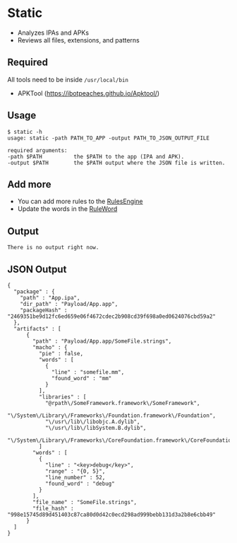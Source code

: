 # Static
- Analyzes  IPAs and APKs
- Reviews all files, extensions, and patterns

Required
----------
All tools need to be inside `/usr/local/bin`

- APKTool (https://ibotpeaches.github.io/Apktool/)


Usage
----------
```
$ static -h
usage: static -path PATH_TO_APP -output PATH_TO_JSON_OUTPUT_FILE

required arguments:
-path $PATH          the $PATH to the app (IPA and APK).
-output $PATH        the $PATH output where the JSON file is written.
```

Add more
----------
- You can add more rules to the [RulesEngine](https://github.com/evilpenguin/Static/tree/main/Static/Static/RuleEngine)
- Update the words in the [RuleWord](https://github.com/evilpenguin/Static/blob/main/Static/Static/RuleEngine/Rules/RuleWord.m#L75)

Output
----------
```
There is no output right now.
```

JSON Output
----------
```
{
  "package" : {
    "path" : "App.ipa",
    "dir_path" : "Payload/App.app",
    "packageHash" : "2469351be9d12fc6ed659e06f4672cdec2b908cd39f698a0ed0624076cbd59a2"
  },
  "artifacts" : [
      {
        "path" : "Payload/App.app/SomeFile.strings",
        "macho" : {
          "pie" : false,
          "words" : [
            {
              "line" : "somefile.mm",
              "found_word" : "mm"
            }
          ],
          "libraries" : [
            "@rpath\/SomeFramework.framework\/SomeFramework",
            "\/System\/Library\/Frameworks\/Foundation.framework\/Foundation",
            "\/usr\/lib\/libobjc.A.dylib",
            "\/usr\/lib\/libSystem.B.dylib",
            "\/System\/Library\/Frameworks\/CoreFoundation.framework\/CoreFoundation"
          ]
        "words" : [
          {
            "line" : "<key>debug</key>",
            "range" : "{0, 5}",
            "line_number" : 52,
            "found_word" : "debug"
          }
        ],
        "file_name" : "SomeFile.strings",
        "file_hash" : "998e15745d89d451403c87ca80d0d42c0ecd298ad999bebb131d3a2b8e6cbb49"
      }
  ]
}

```
